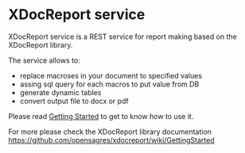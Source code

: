 XDocReport service
==========

XDocReport service is a REST service for report making based on the XDocReport library. 

The service allows to:
*	replace macroses in your document to specified values
*	assing sql query for each macros to put value from DB
*	generate dynamic tables 
*	convert output file to docx or pdf

Please read [Getting Started](https://github.com/demetri-v/xdocreport-service/wiki/Getting-Started) to get to know how to use it.

For more please check the XDocReport library documentation  https://github.com/opensagres/xdocreport/wiki/GettingStarted
